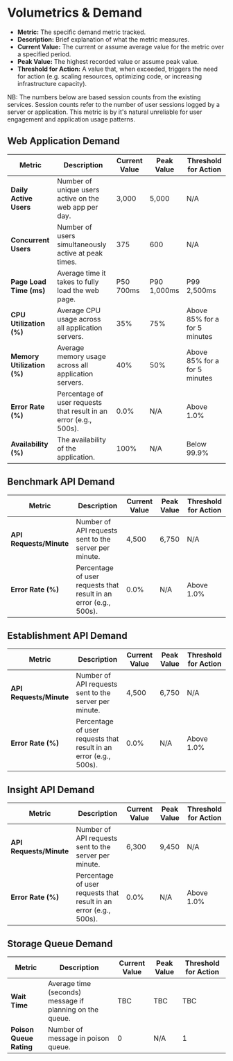 # Volumetrics & Demand

- **Metric:** The specific demand metric tracked.
- **Description:** Brief explanation of what the metric measures.
- **Current Value:** The current or assume average value for the metric over a specified period.
- **Peak Value:** The highest recorded value or assume peak value.
- **Threshold for Action:** A value that, when exceeded, triggers the need for action (e.g. scaling resources, optimizing code, or increasing infrastructure capacity).

NB: The numbers below are based session counts from the existing services. Session counts refer to the number of user sessions logged by a server or application. This metric is by it's natural unreliable for user engagement and application usage patterns.

## Web Application Demand

| **Metric** | **Description** | **Current Value** | **Peak Value** | **Threshold for Action** |
|-----------|------------------------------|-------------------|---------------|-------------------------|
| **Daily Active Users** | Number of unique users active on the web app per day. | 3,000 | 5,000 | N/A |
| **Concurrent Users** | Number of users simultaneously active at peak times. | 375 | 600 | N/A |
| **Page Load Time (ms)** | Average time it takes to fully load the web page. | P50 700ms | P90 1,000ms | P99 2,500ms |
| **CPU Utilization (%)** | Average CPU usage across all application servers. | 35% | 75% | Above 85% for a for 5 minutes |
| **Memory Utilization (%)** | Average memory usage across all application servers. | 40% | 50% | Above 85% for a for 5 minutes |
| **Error Rate (%)** | Percentage of user requests that result in an error (e.g., 500s). | 0.0% | N/A | Above 1.0% |
| **Availability (%)** | The availability of the application. | 100% | N/A | Below 99.9% |

## Benchmark API Demand

| **Metric** | **Description** | **Current Value** | **Peak Value** | **Threshold for Action** |
|-----------|------------------------------|-------------------|----------------|-------------------------|
| **API Requests/Minute** | Number of API requests sent to the server per minute. | 4,500 | 6,750 | N/A |
| **Error Rate (%)** | Percentage of user requests that result in an error (e.g., 500s). | 0.0% | N/A | Above 1.0% |

## Establishment API Demand

| **Metric** | **Description** | **Current Value** | **Peak Value** | **Threshold for Action** |
|-----------|------------------------------|-------------------|----------------|-------------------------|
| **API Requests/Minute** | Number of API requests sent to the server per minute. | 4,500 | 6,750 | N/A |
| **Error Rate (%)** | Percentage of user requests that result in an error (e.g., 500s). | 0.0% | N/A | Above 1.0% |

## Insight API Demand

| **Metric** | **Description** | **Current Value** | **Peak Value** | **Threshold for Action** |
|-----------|------------------------------|-------------------|----------------|-------------------------|
| **API Requests/Minute** | Number of API requests sent to the server per minute. | 6,300 | 9,450 | N/A |
| **Error Rate (%)** | Percentage of user requests that result in an error (e.g., 500s). | 0.0% | N/A | Above 1.0% |

## Storage Queue Demand

| **Metric** | **Description** | **Current Value** | **Peak Value** | **Threshold for Action** |
|-----------|------------------------------|-------------------|----------------|--------------------------|
| **Wait Time** | Average time (seconds) message if planning on the queue. | TBC | TBC | TBC |
| **Poison Queue Rating** | Number of message in poison queue. | 0 | N/A | 1 |

